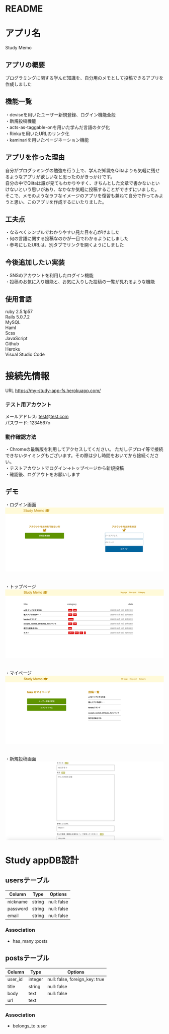 # README

# アプリ名
Study Memo

## アプリの概要
プログラミングに関する学んだ知識を、自分用のメモとして投稿できるアプリを作成しました

## 機能一覧
・deviseを用いたユーザー新規登録、ログイン機能全般<br>
・新規投稿機能<br>
・acts-as-taggable-onを用いた学んだ言語のタグ化<br>
・Rinkuを用いたURLのリンク化<br>
・kaminariを用いたページネーション機能<br>

## アプリを作った理由
自分がプログラミングの勉強を行う上で、学んだ知識をQiitaよりも気軽に残せるようなアプリが欲しいなと思ったのがきっかけです。 <br>
自分の中でQiitaは誰が見てもわかりやすく、きちんとした文章で書かないといけないという思いがあり、なかなか気軽に投稿することができずにいました。<br>
そこで、メモのようなラフなイメージのアプリを復習も兼ねて自分で作ってみようと思い、このアプリを作成するにいたりました。
<br>

## 工夫点
・なるべくシンプルでわかりやすい見た目を心がけました<br>
・何の言語に関する投稿なのかが一目でわかるようにしました<br>
・参考にしたURLは、別タブでリンクを開くようにしました

## 今後追加したい実装
・SNSのアカウントを利用したログイン機能<br>
・投稿のお気に入り機能と、お気に入りした投稿の一覧が見れるような機能<br>


## 使用言語
ruby 2.5.1p57<br>
Rails 5.0.7.2<br>
MySQL<br>
Haml<br>
Scss<br>
JavaScript<br>
Github<br>
Heroku<br>
Visual Studio Code

# 接続先情報
URL https://my-study-app-fs.herokuapp.com/
### テスト用アカウント
  メールアドレス: test@test.com<br>
  パスワード: 1234567o

### 動作確認方法
・Chromeの最新版を利用してアクセスしてください。
ただしデプロイ等で接続できないタイミングもございます。その際は少し時間をおいてから接続ください。<br>
・テストアカウントでログイン→トップページから新規投稿<br>
・確認後、ログアウトをお願いします<br>

## デモ
・ログイン画面<br>
![ログイン画面](https://github.com/fuka-sato/Study/blob/master/app/assets/images/%E3%82%B9%E3%82%AF%E3%83%AA%E3%83%BC%E3%83%B3%E3%82%B7%E3%83%A7%E3%83%83%E3%83%88%202020-08-11%2021.02.32.png)<br>
<br>
<br>
・トップページ<br>
![トップページ](https://github.com/fuka-sato/Study/blob/master/app/assets/images/%E3%82%B9%E3%82%AF%E3%83%AA%E3%83%BC%E3%83%B3%E3%82%B7%E3%83%A7%E3%83%83%E3%83%88%202020-08-10%2021.39.15.png)<br>
<br>
<br>
・マイページ<br>
![マイページ](https://github.com/fuka-sato/Study/blob/master/app/assets/images/%E3%82%B9%E3%82%AF%E3%83%AA%E3%83%BC%E3%83%B3%E3%82%B7%E3%83%A7%E3%83%83%E3%83%88%202020-08-11%2021.06.21.png)<br>
<br>
<br>
・新規投稿画面<br>
![新規投稿画面](https://github.com/fuka-sato/Study/blob/master/app/assets/images/%E3%82%B9%E3%82%AF%E3%83%AA%E3%83%BC%E3%83%B3%E3%82%B7%E3%83%A7%E3%83%83%E3%83%88%202020-08-11%2021.04.48.png)
<br>



# Study appDB設計
## usersテーブル
|Column|Type|Options|
|------|----|-------|
|nickname|string|null: false|
|password|string|null: false|
|email|string|null: false|
### Association
- has_many :posts

## postsテーブル
|Column|Type|Options|
|------|----|-------|
|user_id|integer|null: false, foreign_key: true|
|title|string|null: false|
|body|text|null: false|
|url|text|

### Association
- belongs_to :user
